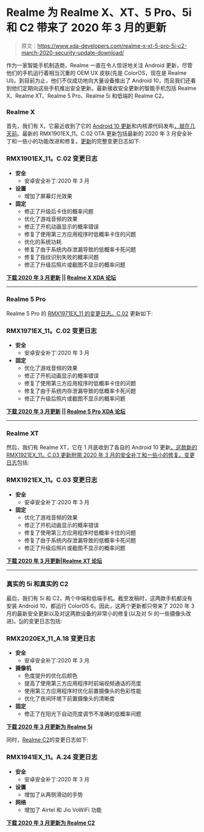 # Realme 为 Realme X、XT、5 Pro、5i 和 C2 带来了 2020 年 3 月的更新

> 原文：<https://www.xda-developers.com/realme-x-xt-5-pro-5i-c2-march-2020-security-update-download/>

作为一家智能手机制造商，Realme 一直在令人惊讶地关注 Android 更新，尽管他们的手机运行着相当沉重的 OEM UX 皮肤(先是 ColorOS，现在是 Realme UI)。到目前为止，他们不仅成功地向大量设备推出了 Android 10，而且我们还看到他们定期向这些手机推出安全更新。最新接收安全更新的智能手机包括 Realme X、Realme XT、Realme 5 Pro、Realme 5i 和低端的 Realme C2。

### Realme X

首先，我们有 X，它最近收到了它的 [Android 10 更新](https://www.xda-developers.com/realme-5-pro-realme-x-android-10-realme-ui/)和内核源代码发布[，就在几天前](https://www.xda-developers.com/realme-3-pro-xt-5-pro-x-android-10-kernel-source-now-available/)。最新的 RMX1901EX_11。C.02 OTA 更新包括最新的 2020 年 3 月安全补丁和一些小的功能改进和修复。[更新](https://c.realme.com/in/post-details/1243107383568236544)的完整变更日志如下:

### RMX1901EX_11。C.02 变更日志

*   **安全**
    *   安卓安全补丁:2020 年 3 月
*   **设置**
    *   增加了屏幕灯光效果
*   **固定**
    *   修正了升级后卡住的概率问题
    *   优化了游戏音频的效果
    *   修正了开机动画显示的概率错误
    *   修复了使用第三方应用程序时低概率卡住的问题
    *   优化的系统功耗
    *   修复了由于系统内存泄漏导致的低概率卡死问题
    *   修复了指纹识别失败的概率问题
    *   修正了升级后照片或截图不显示的概率问题

**[下载 2020 年 3 月更新](https://download.c.realme.com/osupdate/RMX1901EX_11_OTA_1020_all_7Mq2hKW2L2CY.ozip) || [Realme X XDA 论坛](https://forum.xda-developers.com/realme-x)**

* * *

### Realme 5 Pro

Realme 5 Pro 的 [RMX1971EX_11 的变更日志。C.02](https://c.realme.com/in/post-details/1242300665863077888) 更新如下:

### RMX1971EX_11。C.02 变更日志

*   **安全**
    *   安卓安全补丁:2020 年 3 月
*   **固定**
    *   优化了游戏音频的效果
    *   修正了开机动画显示的概率错误
    *   修复了使用第三方应用程序时低概率卡住的问题
    *   修复了由于系统内存泄漏导致的低概率卡死问题
    *   修正了升级后照片或截图不显示的概率问题

**[下载 2020 年 3 月更新](https://download.c.realme.com/osupdate/RMX1971EX_11_OTA_1020_all_Eb0n5IF4TTT3.ozip) || [Realme 5 Pro XDA 论坛](https://forum.xda-developers.com/realme-5-pro)**

* * *

### Realme XT

然后，我们有 Realme XT，它在 1 月底收到了各自的 Android 10 更新[。这款新的 RMX1921EX_11。C.03 更新附带 2020 年 3 月的安全补丁和一些小的修复。](https://www.xda-developers.com/realme-xt-ui-android-10-rollout/)[变更日志](https://c.realme.com/in/post-details/1242299356132933632)包括:

### RMX1921EX_11。C.03 变更日志

*   **安全**
    *   安卓安全补丁:2020 年 3 月
*   **固定**
    *   优化了游戏音频的效果
    *   修正了开机动画显示的概率错误
    *   修复了使用第三方应用程序时低概率卡住的问题
    *   修复了由于系统内存泄漏导致的低概率卡死问题
    *   修正了升级后照片或截图不显示的概率问题

**[下载 2020 年 3 月更新](https://download.c.realme.com/osupdate/RMX1921EX_11_OTA_1030_all_yhA6M50GDlsj.ozip)|[Realme XT 论坛](https://forum.xda-developers.com/realme-xt)**

* * *

### 真实的 5i 和真实的 C2

最后，我们有 5i 和 C2，两个中端和低端手机。截至发稿时，这两款手机都没有安装 Android 10，都运行 ColorOS 6。因此，这两个更新都只带来了 2020 年 3 月的最新安全更新以及对这两款设备的非常小的修复(以及对 5i 的一些摄像头改进)。[5i](https://c.realme.com/in/post-details/1244152784647880704)的变更日志包括:

### RMX2020EX_11_A.18 变更日志

*   **安全**
    *   安卓安全补丁:2020 年 3 月
*   **摄像机**
    *   色度提升的优化后颜色
    *   提高了使用第三方应用程序时前端视频通话的亮度
    *   使用第三方应用程序时优化前置摄像头的色彩性能
    *   优化了夜间环境下前置摄像头的清晰度
*   **固定**
    *   修正了在阳光下自动亮度调节不准确的低概率问题

**[下载 2020 年 3 月更新为 Realme 5i](https://download.c.realme.com/osupdate/RMX2030EX_11_OTA_0180_all_81DARpRNAwgZ.ozip)**

同时，[Realme C2](https://c.realme.com/in/post-details/1243027557046026240)的变更日志如下:

### RMX1941EX_11。A.24 变更日志

*   **安全**
    *   安卓安全补丁:2020 年 3 月
*   **设置**
    *   增加了从两侧滑动的手势
*   **网络**
    *   增加了 Airtel 和 Jio VoWiFi 功能

**[下载 2020 年 3 月更新为 Realme C2](https://download.c.realme.com/osupdate/RMX1941EX_11_OTA_0240_all_kH44EOzj6gd1.ozip)**